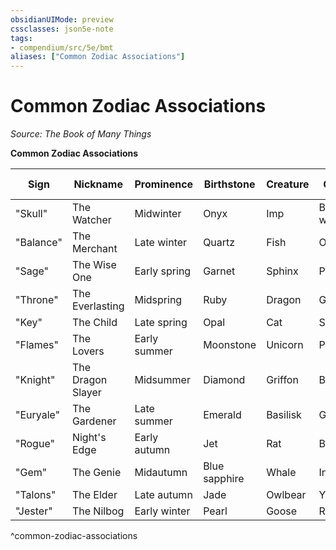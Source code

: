 ```yaml
---
obsidianUIMode: preview
cssclasses: json5e-note
tags:
- compendium/src/5e/bmt
aliases: ["Common Zodiac Associations"]
---
```

# Common Zodiac Associations
*Source: The Book of Many Things* 

**Common Zodiac Associations**

| Sign | Nickname | Prominence | Birthstone | Creature | Color | Ability Score |
|------|----------|------------|------------|----------|-------|---------------|
| "Skull" | The Watcher | Midwinter | Onyx | Imp | Black, white | Constitution |
| "Balance" | The Merchant | Late winter | Quartz | Fish | Orange | Intelligence |
| "Sage" | The Wise One | Early spring | Garnet | Sphinx | Purple | Intelligence |
| "Throne" | The Everlasting | Midspring | Ruby | Dragon | Gold | Charisma |
| "Key" | The Child | Late spring | Opal | Cat | Silver | Wisdom |
| "Flames" | The Lovers | Early summer | Moonstone | Unicorn | Pink | Charisma |
| "Knight" | The Dragon Slayer | Midsummer | Diamond | Griffon | Blue | Strength |
| "Euryale" | The Gardener | Late summer | Emerald | Basilisk | Green | Wisdom |
| "Rogue" | Night's Edge | Early autumn | Jet | Rat | Black | Dexterity |
| "Gem" | The Genie | Midautumn | Blue sapphire | Whale | Indigo | Strength |
| "Talons" | The Elder | Late autumn | Jade | Owlbear | Yellow | Constitution |
| "Jester" | The Nilbog | Early winter | Pearl | Goose | Red | Dexterity |
^common-zodiac-associations